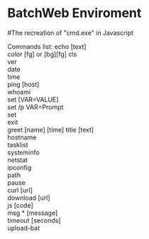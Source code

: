 # BatchWeb Enviroment
#The recreation of "cmd.exe" in Javascript

Commands list:
echo [text]         
color [fg] or [bg][fg]
cls                 
ver               
date             
time               
ping [host]         
whoami             
set [VAR=VALUE]     
set /p VAR=Prompt   
set                  
exit                
greet [name] [time] 
title [text]        
hostname            
tasklist            
systeminfo         
netstat             
ipconfig            
path                
pause               
curl [url]          
download [url]     
js [code]         
msg * [message]    
timeout [seconds]  
upload-bat
